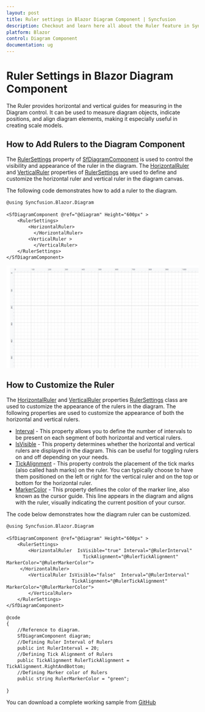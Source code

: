 ```yaml
---
layout: post
title: Ruler settings in Blazor Diagram Component | Syncfusion
description: Checkout and learn here all about the Ruler feature in Syncfusion Blazor Diagram component and more.
platform: Blazor
control: Diagram Component
documentation: ug
---
```


# Ruler Settings in Blazor Diagram Component

The Ruler provides horizontal and vertical guides for measuring in the Diagram control. It can be used to measure diagram objects, indicate positions, and align diagram elements, making it especially useful in creating scale models.

## How to Add Rulers to the Diagram Component

The [RulerSettings](https://help.syncfusion.com/cr/blazor/Syncfusion.Blazor.Diagram.SfDiagramComponent.html#Syncfusion_Blazor_Diagram_SfDiagramComponent_RulerSettings) property of [SfDiagramComponent](https://help.syncfusion.com/cr/blazor/Syncfusion.Blazor.Diagram.SfDiagramComponent.html) is used to control the visibility and appearance of the ruler in the diagram. The [HorizontalRuler](https://help.syncfusion.com/cr/blazor/Syncfusion.Blazor.Diagram.RulerSettings.html#Syncfusion_Blazor_Diagram_RulerSettings_HorizontalRuler) and [VerticalRuler](https://help.syncfusion.com/cr/blazor/Syncfusion.Blazor.Diagram.RulerSettings.html#Syncfusion_Blazor_Diagram_RulerSettings_VerticalRuler) properties of [RulerSettings](https://help.syncfusion.com/cr/blazor/Syncfusion.Blazor.Diagram.SfDiagramComponent.html#Syncfusion_Blazor_Diagram_SfDiagramComponent_RulerSettings) are used to define and customize the horizontal ruler and vertical ruler in the diagram canvas.

The following code demonstrates how to add a ruler to the diagram.

```cshtml
@using Syncfusion.Blazor.Diagram

<SfDiagramComponent @ref="@diagram" Height="600px" >
	<RulerSettings>
        <HorizontalRuler>
          </HorizontalRuler>
        <VerticalRuler >
          </VerticalRuler>
    </RulerSettings>
</SfDiagramComponent>

```

![Ruler](images/Ruler.png)

## How to Customize the Ruler

The [HorizontalRuler](https://help.syncfusion.com/cr/blazor/Syncfusion.Blazor.Diagram.RulerSettings.html#Syncfusion_Blazor_Diagram_RulerSettings_HorizontalRuler) and [VerticalRuler](https://help.syncfusion.com/cr/blazor/Syncfusion.Blazor.Diagram.RulerSettings.html#Syncfusion_Blazor_Diagram_RulerSettings_VerticalRuler) properties [RulerSettings](https://help.syncfusion.com/cr/blazor/Syncfusion.Blazor.Diagram.SfDiagramComponent.html#Syncfusion_Blazor_Diagram_SfDiagramComponent_RulerSettings) class are used to customize the appearance of the rulers in the diagram. The following properties are used to customize the appearance of both the horizontal and vertical rulers.

* [Interval](https://help.syncfusion.com/cr/blazor/Syncfusion.Blazor.Diagram.DiagramRuler.html#Syncfusion_Blazor_Diagram_DiagramRuler_Interval) - This property allows you to define the number of intervals to be present on each segment of both horizontal and vertical rulers.
* [IsVisible](https://help.syncfusion.com/cr/blazor/Syncfusion.Blazor.Diagram.DiagramRuler.html#Syncfusion_Blazor_Diagram_DiagramRuler_IsVisible) - This property determines whether the horizontal and vertical rulers are displayed in the diagram. This can be useful for toggling rulers on and off depending on your needs.
* [TickAlignment](https://help.syncfusion.com/cr/blazor/Syncfusion.Blazor.Diagram.DiagramRuler.html#Syncfusion_Blazor_Diagram_DiagramRuler_TickAlignment) - This property controls the placement of the tick marks (also called hash marks) on the ruler. You can typically choose to have them positioned on the left or right for the vertical ruler and on the top or bottom for the horizontal ruler.
* [MarkerColor](https://help.syncfusion.com/cr/blazor/Syncfusion.Blazor.Diagram.DiagramRuler.html#Syncfusion_Blazor_Diagram_DiagramRuler_MarkerColor) - This property defines the color of the marker line, also known as the cursor guide. This line appears in the diagram and aligns with the ruler, visually indicating the current position of your cursor.

The code below demonstrates how the diagram ruler can be customized.

```cshtml
@using Syncfusion.Blazor.Diagram

<SfDiagramComponent @ref="@diagram" Height="600px" >
	<RulerSettings>
        <HorizontalRuler  IsVisible="true" Interval="@RulerInterval" 
                            TickAlignment="@RulerTickAlignment" MarkerColor="@RulerMarkerColor">
     </HorizontalRuler>
        <VerticalRuler IsVisible="false"  Interval="@RulerInterval" 
                        TickAlignment="@RulerTickAlignment" MarkerColor="@RulerMarkerColor">
        </VerticalRuler>
    </RulerSettings>
</SfDiagramComponent>

@code
{
    //Reference to diagram.
    SfDiagramComponent diagram;
    //Defining Ruler Interval of Rulers
    public int RulerInterval = 20;
    //Defining Tick Alignment of Rulers
    public TickAlignment RulerTickAlignment = TickAlignment.RightAndBottom;
    //Defining Marker color of Rulers
    public string RulerMarkerColor = "green";

}

```
You can download a complete working sample from [GitHub](https://github.com/SyncfusionExamples/Blazor-Diagram-Examples/tree/master/UG-Samples/Ruler/CustomizingRuler)

